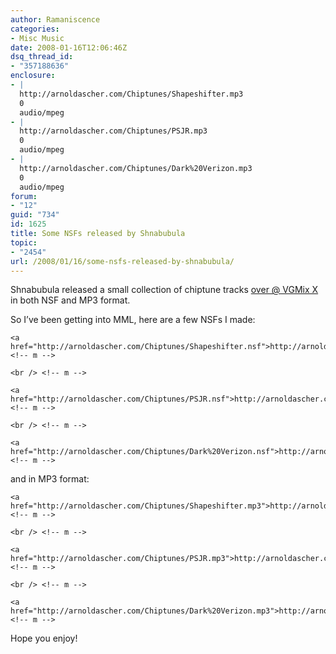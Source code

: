 ```yaml
---
author: Ramaniscence
categories:
- Misc Music
date: 2008-01-16T12:06:46Z
dsq_thread_id:
- "357188636"
enclosure:
- |
  http://arnoldascher.com/Chiptunes/Shapeshifter.mp3
  0
  audio/mpeg
- |
  http://arnoldascher.com/Chiptunes/PSJR.mp3
  0
  audio/mpeg
- |
  http://arnoldascher.com/Chiptunes/Dark%20Verizon.mp3
  0
  audio/mpeg
forum:
- "12"
guid: "734"
id: 1625
title: Some NSFs released by Shnabubula
topic:
- "2454"
url: /2008/01/16/some-nsfs-released-by-shnabubula/
---
```


Shnabubula released a small collection of chiptune tracks <a href="http://www.vgmix.com/forum/viewtopic.php?f=15&#038;t=232&#038;sid=c2ad985bfd6b8422a4896e920d178dd6#p1984" target="_blank">over @ VGMix X</a> in both NSF and MP3 format.

<div class="quoted-text">
  So I&#8217;ve been getting into MML, here are a few NSFs I made:</p> 
  
  <p>
    <!-- m -->
    
    <a href="http://arnoldascher.com/Chiptunes/Shapeshifter.nsf">http://arnoldascher.com/Chiptunes/Shapeshifter.nsf</a><!-- m -->
    
    <br /> <!-- m -->
    
    <a href="http://arnoldascher.com/Chiptunes/PSJR.nsf">http://arnoldascher.com/Chiptunes/PSJR.nsf</a><!-- m -->
    
    <br /> <!-- m -->
    
    <a href="http://arnoldascher.com/Chiptunes/Dark%20Verizon.nsf">http://arnoldascher.com/Chiptunes/Dark%20Verizon.nsf</a><!-- m -->
  </p>
  
  <p>
    and in MP3 format:
  </p>
  
  <p>
    <!-- m -->
    
    <a href="http://arnoldascher.com/Chiptunes/Shapeshifter.mp3">http://arnoldascher.com/Chiptunes/Shapeshifter.mp3</a><!-- m -->
    
    <br /> <!-- m -->
    
    <a href="http://arnoldascher.com/Chiptunes/PSJR.mp3">http://arnoldascher.com/Chiptunes/PSJR.mp3</a><!-- m -->
    
    <br /> <!-- m -->
    
    <a href="http://arnoldascher.com/Chiptunes/Dark%20Verizon.mp3">http://arnoldascher.com/Chiptunes/Dark%20Verizon.mp3</a><!-- m -->
  </p>
  
  <p>
    Hope you enjoy!
  </p>
</div>